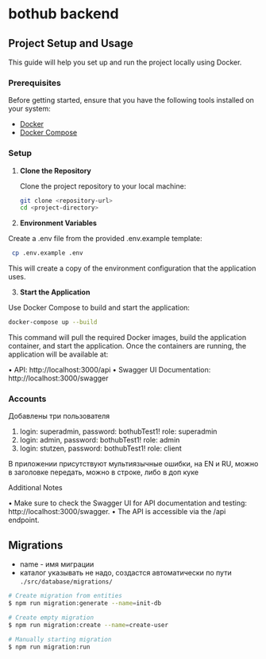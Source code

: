 # bothub backend

## Project Setup and Usage

This guide will help you set up and run the project locally using Docker.

### Prerequisites

Before getting started, ensure that you have the following tools installed on your system:

- [Docker](https://www.docker.com/get-started)
- [Docker Compose](https://docs.docker.com/compose/install/)

### Setup

1. **Clone the Repository**

   Clone the project repository to your local machine:

   ```bash
   git clone <repository-url>
   cd <project-directory>
   ```

2. **Environment Variables**

Create a .env file from the provided .env.example template:

```bash
 cp .env.example .env
```

This will create a copy of the environment configuration that the application uses.

3. **Start the Application**

Use Docker Compose to build and start the application:

```bash
docker-compose up --build
```

This command will pull the required Docker images, build the application container, and start the application.
Once the containers are running, the application will be available at:

• API: http://localhost:3000/api
• Swagger UI Documentation: http://localhost:3000/swagger

### Accounts

Добавлены три пользователя

1.  login: superadmin, password: bothubTest1! role: superadmin
2.  login: admin, password: bothubTest1! role: admin
3.  login: stutzen, password: bothubTest1! role: client

В приложении присутствуют мультиязычные ошибки, на EN и RU, можно в заголовке передать, можно в строке, либо в доп куке

Additional Notes

• Make sure to check the Swagger UI for API documentation and testing: http://localhost:3000/swagger.
• The API is accessible via the /api endpoint.

## Migrations

- name - имя миграции
- каталог указывать не надо, создастся автоматически по пути `./src/database/migrations/`

```bash
# Create migration from entities
$ npm run migration:generate --name=init-db

# Create empty migration
$ npm run migration:create --name=create-user

# Manually starting migration
$ npm run migration:run
```
